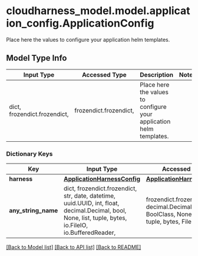 # cloudharness_model.model.application_config.ApplicationConfig

Place here the values to configure your application helm templates.

## Model Type Info
Input Type | Accessed Type | Description | Notes
------------ | ------------- | ------------- | -------------
dict, frozendict.frozendict,  | frozendict.frozendict,  | Place here the values to configure your application helm templates. | 

### Dictionary Keys
Key | Input Type | Accessed Type | Description | Notes
------------ | ------------- | ------------- | ------------- | -------------
**harness** | [**ApplicationHarnessConfig**](ApplicationHarnessConfig.md) | [**ApplicationHarnessConfig**](ApplicationHarnessConfig.md) |  | 
**any_string_name** | dict, frozendict.frozendict, str, date, datetime, uuid.UUID, int, float, decimal.Decimal, bool, None, list, tuple, bytes, io.FileIO, io.BufferedReader,  | frozendict.frozendict, str, decimal.Decimal, BoolClass, NoneClass, tuple, bytes, FileIO | any string name can be used but the value must be the correct type | [optional]

[[Back to Model list]](../../README.md#documentation-for-models) [[Back to API list]](../../README.md#documentation-for-api-endpoints) [[Back to README]](../../README.md)

